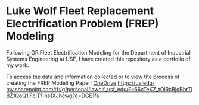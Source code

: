 # Luke Wolf Fleet Replacement Electrification Problem (FREP) Modeling 
Following OR Fleet Electrification Modeling for the Department of Industrial Systems Engineering at USF, I have created this repository as a portfolio of my work. 

To access the data and information collected or to view the process of creating the FREP Modeling Paper: [OneDrive]([url](https://usfedu-my.sharepoint.com/:f:/g/personal/lawolf_usf_edu/Ek66cTeKZ_tOiRcBjoBbrTIBZ1QoQ1jFcITf-ns1XJhewg?e=DGE1fa))
https://usfedu-my.sharepoint.com/:f:/g/personal/lawolf_usf_edu/Ek66cTeKZ_tOiRcBjoBbrTIBZ1QoQ1jFcITf-ns1XJhewg?e=DGE1fa
